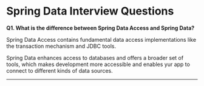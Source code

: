 # Spring Data Interview Questions

**Q1. What is the difference between Spring Data Access and Spring Data?**

Spring Data Access contains fundamental data access implementations like the transaction mechanism and JDBC tools.

Spring Data enhances access to databases and offers a broader set of tools, which makes development more accessible and enables yur app to connect to different kinds of data sources.

---
